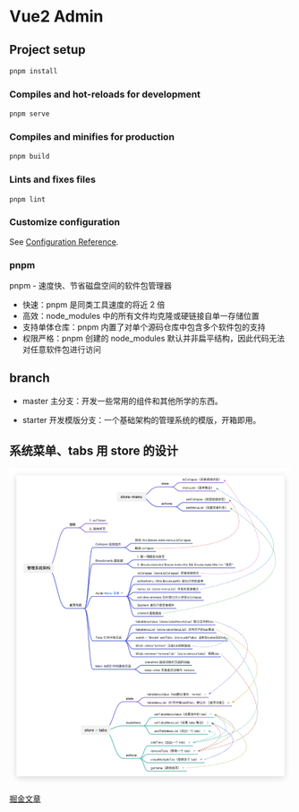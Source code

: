 # Vue2 Admin

## Project setup

```sh
pnpm install
```

### Compiles and hot-reloads for development

```sh
pnpm serve
```

### Compiles and minifies for production

```sh
pnpm build
```

### Lints and fixes files

```sh
pnpm lint
```

### Customize configuration

See [Configuration Reference](https://cli.vuejs.org/config/).

### pnpm

pnpm - 速度快、节省磁盘空间的软件包管理器

- 快速：pnpm 是同类工具速度的将近 2 倍
- 高效：node_modules 中的所有文件均克隆或硬链接自单一存储位置
- 支持单体仓库：pnpm 内置了对单个源码仓库中包含多个软件包的支持
- 权限严格：pnpm 创建的 node_modules 默认并非扁平结构，因此代码无法对任意软件包进行访问

## branch

- master 主分支：开发一些常用的组件和其他所学的东西。

- starter 开发模版分支：一个基础架构的管理系统的模版，开箱即用。

## 系统菜单、tabs 用 store 的设计

![flow](./public/flow.png)

[掘金文章](https://juejin.cn/post/7132304086937894920)
